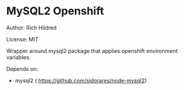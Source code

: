 MySQL2 Openshift
==========

Author: Rich Hildred

License: MIT

Wrapper around mysql2 package that applies openshift environment variables.

Depends on:
- mysql2 (	https://github.com/sidorares/node-mysql2)